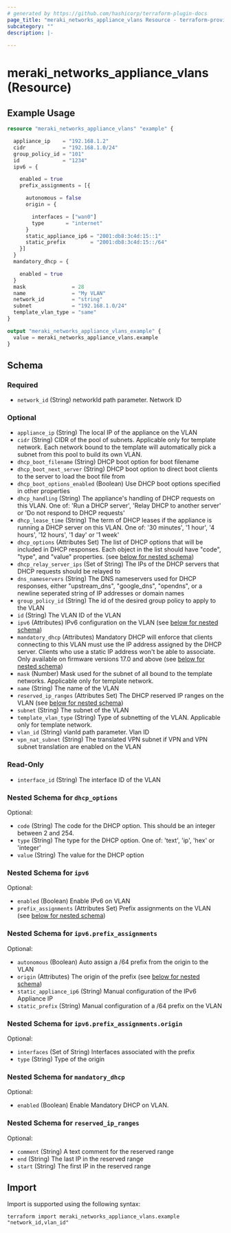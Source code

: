 ```yaml
---
# generated by https://github.com/hashicorp/terraform-plugin-docs
page_title: "meraki_networks_appliance_vlans Resource - terraform-provider-meraki"
subcategory: ""
description: |-
  
---
```


# meraki_networks_appliance_vlans (Resource)



## Example Usage

```terraform
resource "meraki_networks_appliance_vlans" "example" {

  appliance_ip    = "192.168.1.2"
  cidr            = "192.168.1.0/24"
  group_policy_id = "101"
  id              = "1234"
  ipv6 = {

    enabled = true
    prefix_assignments = [{

      autonomous = false
      origin = {

        interfaces = ["wan0"]
        type       = "internet"
      }
      static_appliance_ip6 = "2001:db8:3c4d:15::1"
      static_prefix        = "2001:db8:3c4d:15::/64"
    }]
  }
  mandatory_dhcp = {

    enabled = true
  }
  mask               = 28
  name               = "My VLAN"
  network_id         = "string"
  subnet             = "192.168.1.0/24"
  template_vlan_type = "same"
}

output "meraki_networks_appliance_vlans_example" {
  value = meraki_networks_appliance_vlans.example
}
```

<!-- schema generated by tfplugindocs -->
## Schema

### Required

- `network_id` (String) networkId path parameter. Network ID

### Optional

- `appliance_ip` (String) The local IP of the appliance on the VLAN
- `cidr` (String) CIDR of the pool of subnets. Applicable only for template network. Each network bound to the template will automatically pick a subnet from this pool to build its own VLAN.
- `dhcp_boot_filename` (String) DHCP boot option for boot filename
- `dhcp_boot_next_server` (String) DHCP boot option to direct boot clients to the server to load the boot file from
- `dhcp_boot_options_enabled` (Boolean) Use DHCP boot options specified in other properties
- `dhcp_handling` (String) The appliance's handling of DHCP requests on this VLAN. One of: 'Run a DHCP server', 'Relay DHCP to another server' or 'Do not respond to DHCP requests'
- `dhcp_lease_time` (String) The term of DHCP leases if the appliance is running a DHCP server on this VLAN. One of: '30 minutes', '1 hour', '4 hours', '12 hours', '1 day' or '1 week'
- `dhcp_options` (Attributes Set) The list of DHCP options that will be included in DHCP responses. Each object in the list should have "code", "type", and "value" properties. (see [below for nested schema](#nestedatt--dhcp_options))
- `dhcp_relay_server_ips` (Set of String) The IPs of the DHCP servers that DHCP requests should be relayed to
- `dns_nameservers` (String) The DNS nameservers used for DHCP responses, either "upstream_dns", "google_dns", "opendns", or a newline seperated string of IP addresses or domain names
- `group_policy_id` (String) The id of the desired group policy to apply to the VLAN
- `id` (String) The VLAN ID of the VLAN
- `ipv6` (Attributes) IPv6 configuration on the VLAN (see [below for nested schema](#nestedatt--ipv6))
- `mandatory_dhcp` (Attributes) Mandatory DHCP will enforce that clients connecting to this VLAN must use the IP address assigned by the DHCP server. Clients who use a static IP address won't be able to associate. Only available on firmware versions 17.0 and above (see [below for nested schema](#nestedatt--mandatory_dhcp))
- `mask` (Number) Mask used for the subnet of all bound to the template networks. Applicable only for template network.
- `name` (String) The name of the VLAN
- `reserved_ip_ranges` (Attributes Set) The DHCP reserved IP ranges on the VLAN (see [below for nested schema](#nestedatt--reserved_ip_ranges))
- `subnet` (String) The subnet of the VLAN
- `template_vlan_type` (String) Type of subnetting of the VLAN. Applicable only for template network.
- `vlan_id` (String) vlanId path parameter. Vlan ID
- `vpn_nat_subnet` (String) The translated VPN subnet if VPN and VPN subnet translation are enabled on the VLAN

### Read-Only

- `interface_id` (String) The interface ID of the VLAN

<a id="nestedatt--dhcp_options"></a>
### Nested Schema for `dhcp_options`

Optional:

- `code` (String) The code for the DHCP option. This should be an integer between 2 and 254.
- `type` (String) The type for the DHCP option. One of: 'text', 'ip', 'hex' or 'integer'
- `value` (String) The value for the DHCP option


<a id="nestedatt--ipv6"></a>
### Nested Schema for `ipv6`

Optional:

- `enabled` (Boolean) Enable IPv6 on VLAN
- `prefix_assignments` (Attributes Set) Prefix assignments on the VLAN (see [below for nested schema](#nestedatt--ipv6--prefix_assignments))

<a id="nestedatt--ipv6--prefix_assignments"></a>
### Nested Schema for `ipv6.prefix_assignments`

Optional:

- `autonomous` (Boolean) Auto assign a /64 prefix from the origin to the VLAN
- `origin` (Attributes) The origin of the prefix (see [below for nested schema](#nestedatt--ipv6--prefix_assignments--origin))
- `static_appliance_ip6` (String) Manual configuration of the IPv6 Appliance IP
- `static_prefix` (String) Manual configuration of a /64 prefix on the VLAN

<a id="nestedatt--ipv6--prefix_assignments--origin"></a>
### Nested Schema for `ipv6.prefix_assignments.origin`

Optional:

- `interfaces` (Set of String) Interfaces associated with the prefix
- `type` (String) Type of the origin




<a id="nestedatt--mandatory_dhcp"></a>
### Nested Schema for `mandatory_dhcp`

Optional:

- `enabled` (Boolean) Enable Mandatory DHCP on VLAN.


<a id="nestedatt--reserved_ip_ranges"></a>
### Nested Schema for `reserved_ip_ranges`

Optional:

- `comment` (String) A text comment for the reserved range
- `end` (String) The last IP in the reserved range
- `start` (String) The first IP in the reserved range

## Import

Import is supported using the following syntax:

```shell
terraform import meraki_networks_appliance_vlans.example "network_id,vlan_id"
```
